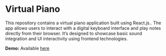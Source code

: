 # Virtual Piano
This repository contains a virtual piano application built using React.js.. The app allows users to interact with a digital keyboard interface and play notes directly from their browser. It’s designed to showcase basic sound integration and UI interactivity using frontend technologies.

**Demo:** Available [here](https://ilknurbas.github.io/Virtual_Piano/)
